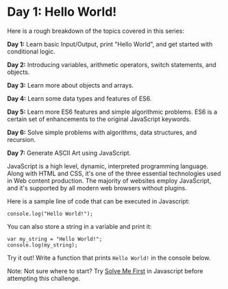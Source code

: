# Day 1: Hello World!

Here is a rough breakdown of the topics covered in this series:

**Day 1:** Learn basic Input/Output, print "Hello World", and get started with conditional logic.

**Day 2:** Introducing variables, arithmetic operators, switch statements, and objects.

**Day 3:** Learn more about objects and arrays.

**Day 4:** Learn some data types and features of ES6.

**Day 5:** Learn more ES6 features and simple algorithmic problems. ES6 is a certain set of enhancements to the original JavaScript keywords.

**Day 6:** Solve simple problems with algorithms, data structures, and recursion.

**Day 7:** Generate ASCII Art using JavaScript.

JavaScript is a high level, dynamic, interpreted programming language. Along with HTML and CSS, it's one of the three essential technologies used in Web content production. The majority of websites employ JavaScript, and it's supported by all modern web browsers without plugins.

Here is a sample line of code that can be executed in Javascript:
```
console.log("Hello World!");
```
You can also store a string in a variable and print it:
```
var my_string = "Hello World!";
console.log(my_string);
```
Try it out! Write a function that prints `Hello World!` in the console below.

Note: Not sure where to start? Try [Solve Me First](https://www.hackerrank.com/challenges/solve-me-first) in Javascript before attempting this challenge.
